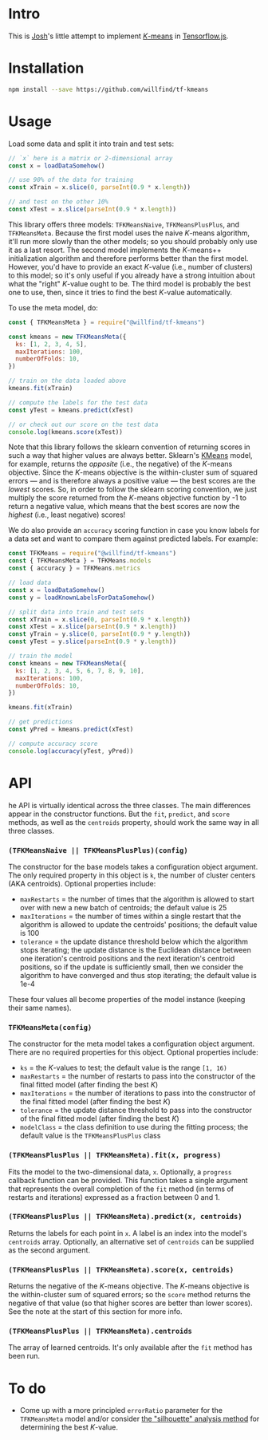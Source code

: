 # Intro

This is [Josh](https://github.com/jrc03c)'s little attempt to implement [_K_-means](https://en.wikipedia.org/wiki/K-means_clustering) in [Tensorflow.js](https://www.tensorflow.org/js).

# Installation

```bash
npm install --save https://github.com/willfind/tf-kmeans
```

# Usage

Load some data and split it into train and test sets:

```js
// `x` here is a matrix or 2-dimensional array
const x = loadDataSomehow()

// use 90% of the data for training
const xTrain = x.slice(0, parseInt(0.9 * x.length))

// and test on the other 10%
const xTest = x.slice(parseInt(0.9 * x.length))
```

This library offers three models: `TFKMeansNaive`, `TFKMeansPlusPlus`, and `TFKMeansMeta`. Because the first model uses the naive _K_-means algorithm, it'll run more slowly than the other models; so you should probably only use it as a last resort. The second model implements the _K_-means++ initialization algorithm and therefore performs better than the first model. However, you'd have to provide an exact _K_-value (i.e., number of clusters) to this model; so it's only useful if you already have a strong intuition about what the "right" _K_-value ought to be. The third model is probably the best one to use, then, since it tries to find the best _K_-value automatically.

To use the meta model, do:

```js
const { TFKMeansMeta } = require("@willfind/tf-kmeans")

const kmeans = new TFKMeansMeta({
  ks: [1, 2, 3, 4, 5],
  maxIterations: 100,
  numberOfFolds: 10,
})

// train on the data loaded above
kmeans.fit(xTrain)

// compute the labels for the test data
const yTest = kmeans.predict(xTest)

// or check out our score on the test data
console.log(kmeans.score(xTest))
```

Note that this library follows the sklearn convention of returning scores in such a way that higher values are always better. Sklearn's [KMeans](https://scikit-learn.org/stable/modules/generated/sklearn.cluster.KMeans.html) model, for example, returns the _opposite_ (i.e., the negative) of the _K_-means objective. Since the _K_-means objective is the within-cluster sum of squared errors — and is therefore always a positive value — the best scores are the _lowest_ scores. So, in order to follow the sklearn scoring convention, we just multiply the score returned from the _K_-means objective function by -1 to return a negative value, which means that the best scores are now the _highest_ (i.e., least negative) scores!

We do also provide an `accuracy` scoring function in case you know labels for a data set and want to compare them against predicted labels. For example:

```js
const TFKMeans = require("@willfind/tf-kmeans")
const { TFKMeansMeta } = TFKMeans.models
const { accuracy } = TFKMeans.metrics

// load data
const x = loadDataSomehow()
const y = loadKnownLabelsForDataSomehow()

// split data into train and test sets
const xTrain = x.slice(0, parseInt(0.9 * x.length))
const xTest = x.slice(parseInt(0.9 * x.length))
const yTrain = y.slice(0, parseInt(0.9 * y.length))
const yTest = y.slice(parseInt(0.9 * y.length))

// train the model
const kmeans = new TFKMeansMeta({
  ks: [1, 2, 3, 4, 5, 6, 7, 8, 9, 10],
  maxIterations: 100,
  numberOfFolds: 10,
})

kmeans.fit(xTrain)

// get predictions
const yPred = kmeans.predict(xTest)

// compute accuracy score
console.log(accuracy(yTest, yPred))
```

# API

he API is virtually identical across the three classes. The main differences appear in the constructor functions. But the `fit`, `predict`, and `score` methods, as well as the `centroids` property, should work the same way in all three classes.

### `(TFKMeansNaive || TFKMeansPlusPlus)(config)`

The constructor for the base models takes a configuration object argument. The only required property in this object is `k`, the number of cluster centers (AKA centroids). Optional properties include:

- `maxRestarts` = the number of times that the algorithm is allowed to start over with new a new batch of centroids; the default value is 25
- `maxIterations` = the number of times within a single restart that the algorithm is allowed to update the centroids' positions; the default value is 100
- `tolerance` = the update distance threshold below which the algorithm stops iterating; the update distance is the Euclidean distance between one iteration's centroid positions and the next iteration's centroid positions, so if the update is sufficiently small, then we consider the algorithm to have converged and thus stop iterating; the default value is 1e-4

These four values all become properties of the model instance (keeping their same names).

### `TFKMeansMeta(config)`

The constructor for the meta model takes a configuration object argument. There are no required properties for this object. Optional properties include:

- `ks` = the _K_-values to test; the default value is the range `[1, 16)`
- `maxRestarts` = the number of restarts to pass into the constructor of the final fitted model (after finding the best _K_)
- `maxIterations` = the number of iterations to pass into the constructor of the final fitted model (after finding the best _K_)
- `tolerance` = the update distance threshold to pass into the constructor of the final fitted model (after finding the best _K_)
- `modelClass` = the class definition to use during the fitting process; the default value is the `TFKMeansPlusPlus` class

### `(TFKMeansPlusPlus || TFKMeansMeta).fit(x, progress)`

Fits the model to the two-dimensional data, `x`. Optionally, a `progress` callback function can be provided. This function takes a single argument that represents the overall completion of the `fit` method (in terms of restarts and iterations) expressed as a fraction between 0 and 1.

### `(TFKMeansPlusPlus || TFKMeansMeta).predict(x, centroids)`

Returns the labels for each point in `x`. A label is an index into the model's `centroids` array. Optionally, an alternative set of `centroids` can be supplied as the second argument.

### `(TFKMeansPlusPlus || TFKMeansMeta).score(x, centroids)`

Returns the negative of the _K_-means objective. The _K_-means objective is the within-cluster sum of squared errors; so the `score` method returns the negative of that value (so that higher scores are better than lower scores). See the note at the start of this section for more info.

### `(TFKMeansPlusPlus || TFKMeansMeta).centroids`

The array of learned centroids. It's only available after the `fit` method has been run.

# To do

- Come up with a more principled `errorRatio` parameter for the `TFKMeansMeta` model and/or consider [the "silhouette" analysis method](https://scikit-learn.org/stable/auto_examples/cluster/plot_kmeans_silhouette_analysis.html) for determining the best _K_-value.
